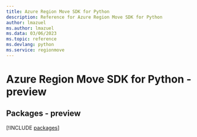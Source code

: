 ```yaml
---
title: Azure Region Move SDK for Python
description: Reference for Azure Region Move SDK for Python
author: lmazuel
ms.author: lmazuel
ms.data: 03/06/2023
ms.topic: reference
ms.devlang: python
ms.service: regionmove
---
```

# Azure Region Move SDK for Python - preview
## Packages - preview
[!INCLUDE [packages](region-move-index.md)]